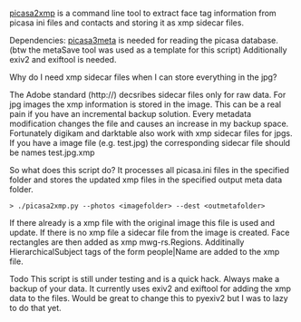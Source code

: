 [picasa2xmp](http://) is a command line tool to extract face tag information from picasa ini files and contacts and storing it as xmp sidecar files.

Dependencies:
[picasa3meta](http://github.com/vosbergw/picasa3meta) is needed for reading the picasa database. (btw the metaSave tool was used as a template for this script)
Additionally exiv2 and exiftool is needed.

Why do I need xmp sidecar files when I can store everything in the jpg?

The Adobe standard (http://) decsribes sidecar files only for raw data.
For jpg images the xmp information is stored in the image.
This can be a real pain if you have an incremental backup solution.
Every metadata modification changes the file and causes an increase in my backup space.
Fortunately digikam and darktable also work with xmp sidecar files for jpgs.
If you have a image file (e.g. test.jpg) the corresponding sidecar file should be names test.jpg.xmp


So what does this script do?
It processes all picasa.ini files in the specified folder and stores the
updated xmp files in the specified output meta data folder.

```
> ./picasa2xmp.py --photos <imagefolder> --dest <outmetafolder>
```

If there already is a xmp file with the original image this file is used and update.
If there is no xmp file a sidecar file from the image is created. 
Face rectangles are then added as xmp mwg-rs.Regions.
Additinally HierarchicalSubject tags of the form people|Name are added to the xmp file.


Todo
This script is still under testing and is a quick hack.
Always make a backup of your data.
It currently uses exiv2 and exiftool for adding the xmp data to the files.
Would be great to change this to pyexiv2 but I was to lazy to do that yet.